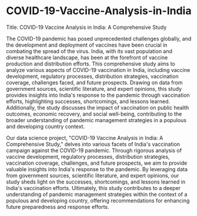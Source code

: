 # COVID-19-Vaccine-Analysis-in-India
Title: COVID-19 Vaccine Analysis in India: A Comprehensive Study

The COVID-19 pandemic has posed unprecedented challenges globally, and the development and deployment of vaccines have been crucial in combating the spread of the virus. India, with its vast population and diverse healthcare landscape, has been at the forefront of vaccine production and distribution efforts. This comprehensive study aims to analyze various aspects of COVID-19 vaccination in India, including vaccine development, regulatory processes, distribution strategies, vaccination coverage, challenges faced, and future prospects. Drawing on data from government sources, scientific literature, and expert opinions, this study provides insights into India's response to the pandemic through vaccination efforts, highlighting successes, shortcomings, and lessons learned. Additionally, the study discusses the impact of vaccination on public health outcomes, economic recovery, and social well-being, contributing to the broader understanding of pandemic management strategies in a populous and developing country context.

Our data science project, "COVID-19 Vaccine Analysis in India: A Comprehensive Study," delves into various facets of India's vaccination campaign against the COVID-19 pandemic. Through rigorous analysis of vaccine development, regulatory processes, distribution strategies, vaccination coverage, challenges, and future prospects, we aim to provide valuable insights into India's response to the pandemic. By leveraging data from government sources, scientific literature, and expert opinions, our study sheds light on the successes, shortcomings, and lessons learned in India's vaccination efforts. Ultimately, this study contributes to a deeper understanding of pandemic management strategies within the context of a populous and developing country, offering recommendations for enhancing future preparedness and response efforts.
